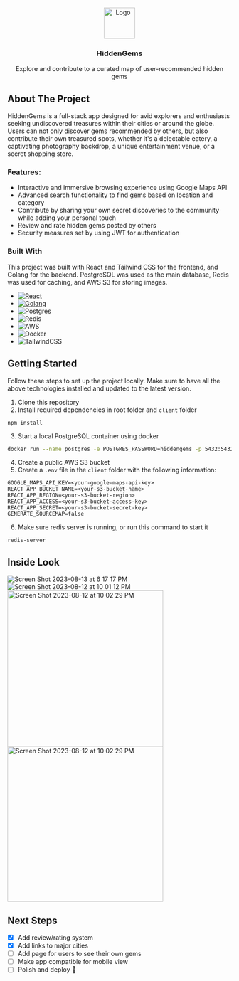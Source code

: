 <a name="readme-top"></a>

<!-- PROJECT LOGO -->
<br />
<div align="center">
  <a href="https://github.com/othneildrew/Best-README-Template">
    <img src="https://hiddengemsbw.s3.us-east-2.amazonaws.com/1691961203307_logo.png" alt="Logo" height="70">
  </a>

  <h3 align="center">HiddenGems</h3>
  <p align="center">Explore and contribute to a curated map of user-recommended hidden gems</p>
</div>

<!-- ABOUT THE PROJECT -->
## About The Project

HiddenGems is a full-stack app designed for avid explorers and enthusiasts seeking undiscovered treasures within their cities or around the globe. Users can not only discover gems recommended by others, but also contribute their own treasured spots, whether it's a delectable eatery, a captivating photography backdrop, a unique entertainment venue, or a secret shopping store.

### Features:
* Interactive and immersive browsing experience using Google Maps API
* Advanced search functionality to find gems based on location and category
* Contribute by sharing your own secret discoveries to the community while adding your personal touch
* Review and rate hidden gems posted by others
* Security measures set by using JWT for authentication

### Built With

This project was built with React and Tailwind CSS for the frontend, and Golang for the backend. PostgreSQL was used as the main database, Redis was used for caching, and AWS S3 for storing images. 

* [![React][React.js]][React-url]
* [![Golang][Golang.org]][Golang-url]
* ![Postgres](https://img.shields.io/badge/postgres-%23316192.svg?style=for-the-badge&logo=postgresql&logoColor=white)
* ![Redis](https://img.shields.io/badge/redis-%23DD0031.svg?style=for-the-badge&logo=redis&logoColor=white)
* ![AWS](https://img.shields.io/badge/AWS-%23FF9900.svg?style=for-the-badge&logo=amazon-aws&logoColor=white)
* ![Docker](https://img.shields.io/badge/docker-%230db7ed.svg?style=for-the-badge&logo=docker&logoColor=white)
* ![TailwindCSS](https://img.shields.io/badge/tailwindcss-%2338B2AC.svg?style=for-the-badge&logo=tailwind-css&logoColor=white)


<!-- GETTING STARTED -->
## Getting Started

Follow these steps to set up the project locally. Make sure to have all the above technologies installed and updated to the latest version.

1. Clone this repository
2. Install required dependencies in root folder and `client` folder
```
npm install
```
3. Start a local PostgreSQL container using docker
```sh
docker run --name postgres -e POSTGRES_PASSWORD=hiddengems -p 5432:5432 -d postgres
```
4. Create a public AWS S3 bucket
5. Create a `.env` file in the `client` folder with the following information:
```
GOOGLE_MAPS_API_KEY=<your-google-maps-api-key>
REACT_APP_BUCKET_NAME=<your-s3-bucket-name>
REACT_APP_REGION=<your-s3-bucket-region>
REACT_APP_ACCESS=<your-s3-bucket-access-key>
REACT_APP_SECRET=<your-s3-bucket-secret-key>
GENERATE_SOURCEMAP=false
```
6. Make sure redis server is running, or run this command to start it
```
redis-server
```

## Inside Look
![Screen Shot 2023-08-13 at 6 17 17 PM](https://github.com/braydonwang/Hidden-Gems/assets/16049357/b300dca8-b2c2-4df8-8d37-2e19121f002f)
![Screen Shot 2023-08-12 at 10 01 12 PM](https://github.com/braydonwang/Hidden-Gems/assets/16049357/9790d63d-64cf-4bec-9724-72fcbe5763f8)
<img width="350" alt="Screen Shot 2023-08-12 at 10 02 29 PM" src="https://github.com/braydonwang/Hidden-Gems/assets/16049357/48decde8-7383-4930-a767-24f9709edeec">
<img width="350" alt="Screen Shot 2023-08-12 at 10 02 29 PM" src="https://github.com/braydonwang/Hidden-Gems/assets/16049357/3cb5e49a-bf78-4da4-b57c-4a34e6a7aded">


## Next Steps

- [x] Add review/rating system
- [x] Add links to major cities
- [ ] Add page for users to see their own gems
- [ ] Make app compatible for mobile view
- [ ] Polish and deploy 🚀

[React.js]: https://img.shields.io/badge/React-20232A?style=for-the-badge&logo=react&logoColor=61DAFB
[React-url]: https://reactjs.org/
[Golang.org]: https://img.shields.io/badge/go-%2300ADD8.svg?style=for-the-badge&logo=go&logoColor=white
[Golang-url]: https://go.dev/
